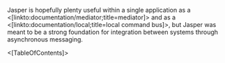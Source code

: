 <!--title:Messaging Between Systems-->

Jasper is hopefully plenty useful within a single application as a <[linkto:documentation/mediator;title=mediator]>
and as a <[linkto:documentation/local;title=local command bus]>, but Jasper was meant to be a strong foundation for
integration between systems through asynchronous messaging.

<[TableOfContents]>
